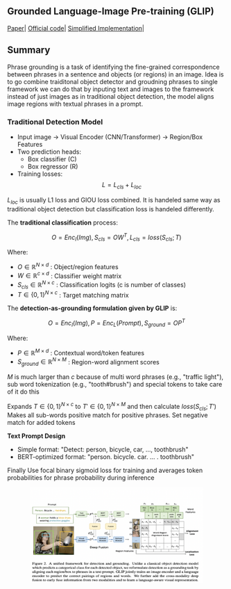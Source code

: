 ## Grounded Language-Image Pre-training (GLIP) 
[Paper](https://arxiv.org/pdf/2112.03857)|
[Official code](https://github.com/microsoft/GLIP)| 
[Simplified Implementation](https://github.com/microsoft/GLIP)|


## Summary

Phrase grounding is a task of identifying the fine-grained correspondence between phrases in a sentence and objects (or regions) in an image. Idea is to go combine traiditonal object detector and groudning phrases to single framework we can do that by inputing text and images to the framework instead of just images as in traditional object detection, the model aligns image regions with textual phrases in a prompt.

### Traditional Detection Model
- Input image → Visual Encoder (CNN/Transformer) → Region/Box Features
- Two prediction heads:
  - Box classifier (C)
  - Box regressor (R)
- Training losses: $$L = L_{cls} + L_{loc}$$

$L_{loc}$ is usually L1 loss and GIOU loss combined. It is handeled same way as traditional object detection but classification loss is handeled differently. 

The **traditional classification** process:

$$O = Enc_I(Img), S_{cls} = OW^T, L_{cls} = loss(S_{cls}; T)$$

Where:
- $O \in \mathbb{R}^{N \times d}$ : Object/region features
- $W \in \mathbb{R}^{c \times d}$ : Classifier weight matrix
- $S_{cls} \in \mathbb{R}^{N \times c}$ : Classification logits (c is number of classes)
- $T \in \{0,1\}^{N \times c}$ : Target matching matrix


The **detection-as-grounding formulation given by GLIP** is:

$$O = Enc_I(Img), P = Enc_L(Prompt), S_{ground} = OP^T$$

Where:
- $P \in \mathbb{R}^{M \times d}$ : Contextual word/token features
- $S_{ground} \in \mathbb{R}^{N \times M}$ : Region-word alignment scores

$M$ is much larger than $c$ because of multi word phrases (e.g., "traffic light"), sub word tokenization (e.g., "tooth#brush") and special tokens to take care of it do this

Expands $T \in \{0,1\}^{N \times c}$ to $T' \in \{0,1\}^{N \times M}$ and then calculate $loss(S_{cls}; T')$
Makes all sub-words positive match for positive phrases. Set negative match for added tokens

**Text Prompt Design**
   - Simple format: "Detect: person, bicycle, car, ..., toothbrush"
   - BERT-optimized format: "person. bicycle. car. ... . toothbrush"

Finally Use focal binary sigmoid loss for training and averages token probabilities for phrase probability during inference



<p align="center">
    <img src="glip_arch.png" alt="ControlNet Architecture" width="400" height="220">
</p>



